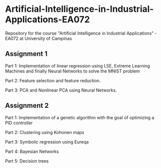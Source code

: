 # Artificial-Intelligence-in-Industrial-Applications-EA072
Repository for the course "Artificial Intelligence in Industrial Applications" - EA072 at University of Campinas


## Assignment 1

Part 1: Implementation of linear regression using LSE, Extreme Learning Machines and finally Neural Networks to solve the MNIST problem

Part 2: Feature selection and feature reduction.

Part 3: PCA and Nonlinear PCA using Neural Networks.

## Assignment 2

Part 1: Implementation of a genetic algorithm with the goal of optimizing a PID controller

Part 2: Clustering using Kohonen maps

Part 3: Symbolic regression using Eureqa

Part 4: Bayesian Networks

Part 5: Decision trees
